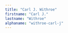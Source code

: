 ```yaml
---
title: "Carl J. Withroe"
firstname: "Carl J."
lastname: "Withroe"
alphaname: "withroe-carl-j"
---
```

